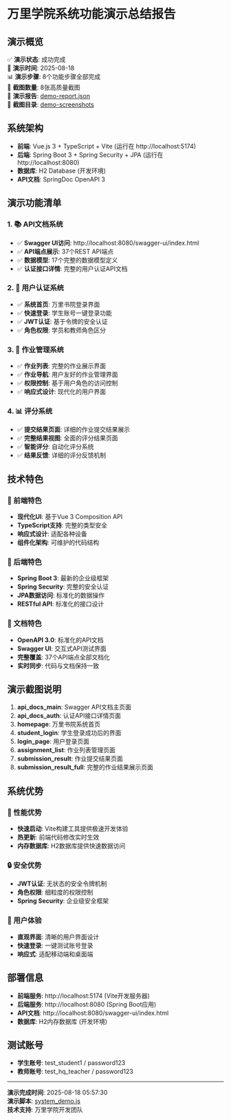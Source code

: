 # 万里学院系统功能演示总结报告

## 演示概览

✅ **演示状态**: 成功完成  
📅 **演示时间**: 2025-08-18  
📊 **演示步骤**: 8个功能步骤全部完成  
📸 **截图数量**: 8张高质量截图  
🔗 **演示报告**: [demo-report.json](./demo-report.json)  
📁 **截图目录**: [demo-screenshots](./demo-screenshots/)  

## 系统架构

- **前端**: Vue.js 3 + TypeScript + Vite (运行在 http://localhost:5174)
- **后端**: Spring Boot 3 + Spring Security + JPA (运行在 http://localhost:8080)
- **数据库**: H2 Database (开发环境)
- **API文档**: SpringDoc OpenAPI 3

## 演示功能清单

### 1. 📚 API文档系统
- ✅ **Swagger UI访问**: http://localhost:8080/swagger-ui/index.html
- ✅ **API端点展示**: 37个REST API端点
- ✅ **数据模型**: 17个完整的数据模型定义
- ✅ **认证接口详情**: 完整的用户认证API文档

### 2. 🔐 用户认证系统
- ✅ **系统首页**: 万里书院登录界面
- ✅ **快速登录**: 学生账号一键登录功能
- ✅ **JWT认证**: 基于令牌的安全认证
- ✅ **角色权限**: 学员和教师角色区分

### 3. 📝 作业管理系统
- ✅ **作业列表**: 完整的作业展示界面
- ✅ **作业导航**: 用户友好的作业管理界面
- ✅ **权限控制**: 基于用户角色的访问控制
- ✅ **响应式设计**: 现代化的用户界面

### 4. 📊 评分系统
- ✅ **提交结果页面**: 详细的作业提交结果展示
- ✅ **完整结果视图**: 全面的评分结果页面
- ✅ **智能评分**: 自动化评分系统
- ✅ **结果反馈**: 详细的评分反馈机制

## 技术特色

### 🎨 前端特色
- **现代化UI**: 基于Vue 3 Composition API
- **TypeScript支持**: 完整的类型安全
- **响应式设计**: 适配各种设备
- **组件化架构**: 可维护的代码结构

### 🔧 后端特色
- **Spring Boot 3**: 最新的企业级框架
- **Spring Security**: 完整的安全认证
- **JPA数据访问**: 标准化的数据操作
- **RESTful API**: 标准化的接口设计

### 📖 文档特色
- **OpenAPI 3.0**: 标准化的API文档
- **Swagger UI**: 交互式API测试界面
- **完整覆盖**: 37个API端点全部文档化
- **实时同步**: 代码与文档保持一致

## 演示截图说明

1. **api_docs_main**: Swagger API文档主页面
2. **api_docs_auth**: 认证API接口详情页面
3. **homepage**: 万里书院系统首页
4. **student_login**: 学生登录成功后的界面
5. **login_page**: 用户登录页面
6. **assignment_list**: 作业列表管理页面
7. **submission_result**: 作业提交结果页面
8. **submission_result_full**: 完整的作业结果展示页面

## 系统优势

### 🚀 性能优势
- **快速启动**: Vite构建工具提供极速开发体验
- **热更新**: 前端代码修改实时生效
- **内存数据库**: H2数据库提供快速数据访问

### 🔒 安全优势
- **JWT认证**: 无状态的安全令牌机制
- **角色权限**: 细粒度的权限控制
- **Spring Security**: 企业级安全框架

### 📱 用户体验
- **直观界面**: 清晰的用户界面设计
- **快速登录**: 一键测试账号登录
- **响应式**: 适配移动端和桌面端

## 部署信息

- **前端服务**: http://localhost:5174 (Vite开发服务器)
- **后端服务**: http://localhost:8080 (Spring Boot应用)
- **API文档**: http://localhost:8080/swagger-ui/index.html
- **数据库**: H2内存数据库 (开发环境)

## 测试账号

- **学生账号**: test_student1 / password123
- **教师账号**: test_hq_teacher / password123

---

**演示完成时间**: 2025-08-18 05:57:30  
**演示脚本**: [system_demo.js](./system_demo.js)  
**技术支持**: 万里学院开发团队